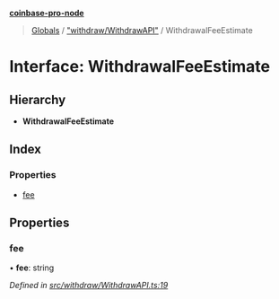 **[coinbase-pro-node](../README.md)**

> [Globals](../globals.md) / ["withdraw/WithdrawAPI"](../modules/_withdraw_withdrawapi_.md) / WithdrawalFeeEstimate

# Interface: WithdrawalFeeEstimate

## Hierarchy

- **WithdrawalFeeEstimate**

## Index

### Properties

- [fee](_withdraw_withdrawapi_.withdrawalfeeestimate.md#fee)

## Properties

### fee

• **fee**: string

_Defined in [src/withdraw/WithdrawAPI.ts:19](https://github.com/bennycode/coinbase-pro-node/blob/cb84fec/src/withdraw/WithdrawAPI.ts#L19)_
